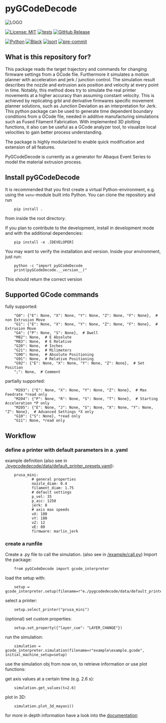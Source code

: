 # pyGCodeDecode

![LOGO](./logo.jpg?raw=true "pyGCD")

[![License: MIT](https://img.shields.io/badge/License-MIT-yellow.svg)](https://opensource.org/licenses/MIT)
[![tests](https://github.com/FAST-LB/pyGCodeDecode/workflows/Tests/badge.svg)](https://github.com/FAST-LB/pyGCodeDecode/actions/workflows/tests.yaml)
[![GitHub Release](https://img.shields.io/github/release/FAST-LB/pyGCodeDecode.svg?style=flat)](https://github.com/FAST-LB/pyGCodeDecode/releases)

[![Python](https://img.shields.io/pypi/pyversions/pygcodedecode.svg)]()
[![Black](https://img.shields.io/badge/code%20style-black-000000.svg)](https://black.readthedocs.io/en/stable/)
[![isort](https://img.shields.io/badge/isort-blue)](https://pycqa.github.io/isort/)
[![pre-commit](https://img.shields.io/badge/pre--commit-enabled-brightgreen?logo=pre-commit&logoColor=white)](https://github.com/pre-commit/pre-commit)

## What is this repository for?

This package reads the target trajectory and commands for changing firmware settings from a GCode file. Furthermore it simulates a motion planner with acceleration and jerk / junction control. The simulation result describes the nozzle and extrusion axis position and velocity at every point in time. Notably, this method does try to simulate the real printer movements at a higher accuracy than assuming constant velocity. This is achieved by replicating grbl and derivative firmwares specific movement planner solutions, such as Junction Deviation as an interpretation for Jerk. This python package can be used to generate time dependent boundary conditions from a GCode file, needed in additive manufacturing simulations such as Fused Filament Fabrication. With implemented 3D plotting functions, it also can be useful as a GCode analyzer tool, to visualize local velocities to gain better process understanding.

The package is highly modularized to enable quick modification and extension of all features.

PyGCodeDecode is currently as a generator for Abaqus Event Series to model the material extrusion process.

## Install pyGCodeDecode

It is recommended that you first create a virtual Python-environment, e.g. using the `venv`-module built into Python. You can  clone the repository and run

        pip install .

from inside the root directory.

If you plan to contribute to the development, install in development mode and with the additional dependencies:

        pip install -e .[DEVELOPER]

You may want to verify the installation and version. Inside your environment, just run:

        python -c "import pyGCodeDecode
        print(pyGCodeDecode.__version__)"

This should return the correct version

<!-- ### Installing in `abaqus` python (2.7)

1. Make sure you have installed pip for Abaqus python. If you do not have it, do the following:

        curl -s https://bootstrap.pypa.io/pip/2.7/get-pip.py -o get-pip.py
        abq<version> python get-pip.py --no-warn-script-location

2. Install the package via pip in the root directory of this repository:

        abq<version> python -m pip install .

3. Verify the package installation via `abaqus python -m pip list` and look for `pyGCodeDecode`. -->

## Supported GCode commands

fully supported:

        "G0": {"E": None, "X": None, "Y": None, "Z": None, "F": None},  # non Extrusion Move
        "G1": {"E": None, "X": None, "Y": None, "Z": None, "F": None},  # Extrusion Move
        "G4": {"P": None, "S": None},  # Dwell
        "M82": None,  # E Absolute
        "M83": None,  # E Relative
        "G20": None,  # Inches
        "G21": None,  # Milimeters
        "G90": None,  # Absolute Positioning
        "G91": None,  # Relative Positioning
        "G92": {"E": None, "X": None, "Y": None, "Z": None},  # Set Position
        ";": None,  # Comment


partially supported:

        "M203": {"E": None, "X": None, "Y": None, "Z": None},  # Max Feedrate *read only
        "M204": {"P": None, "R": None, "S": None, "T": None},  # Starting Acceleration *P only
        "M205": {"E": None, "J": None, "S": None, "X": None, "Y": None, "Z": None},  # Advanced Settings *X only
        "G10": {"S": None}, *read only
        "G11": None, *read only

## Workflow

### define a printer with default parameters in a .yaml

example definition (also see in [./pygcodedecode/data/default_printer_presets.yaml](./pygcodedecode/data/default_printer_presets.yaml)):

        prusa_mini:
                # general properties
                nozzle_diam: 0.4
                filament_diam: 1.75
                # default settings
                p_vel: 35
                p_acc: 1250
                jerk: 8
                # axis max speeds
                vX: 180
                vY: 180
                vZ: 12
                vE: 80
                firmware: marlin_jerk

### create a runfile

Create a .py file to call the simulation. (also see in [/example/call.py](pyGCodeDecode/example/call.py))
Import the package:

        from pyGCodeDecode import gcode_interpreter

load the setup with:

        setup = gcode_interpreter.setup(filename=r"e./pygcodedecode/data/default_printer_presets.yaml")

select a printer:

        setup.select_printer("prusa_mini")

(optional) set custom properties:

        setup.set_property({"layer_cue": "LAYER_CHANGE"})

run the simulation:

        simulation = gcode_interpreter.simulation(filename=r"example\example.gcode", initial_machine_setup=setup)

use the simulation obj from now on, to retrieve information or use plot functions:

get axis values at a certain time (e.g. 2.6 s):

        simulation.get_values(t=2.6)


plot in 3D:

        simulation.plot_3d_mayavi()

for more in depth information have a look into the [documentation](doc.md)
